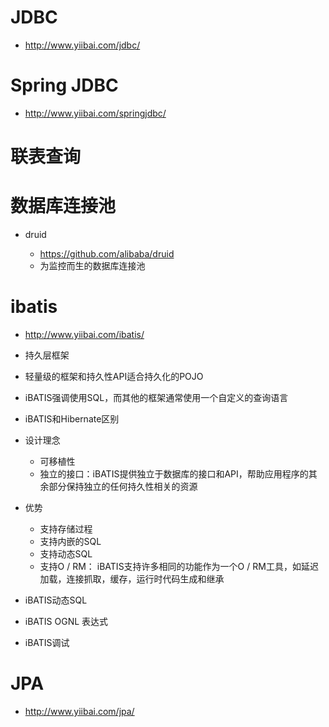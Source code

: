 # JDBC

- <http://www.yiibai.com/jdbc/>

# Spring JDBC

- <http://www.yiibai.com/springjdbc/>

# 联表查询

# 数据库连接池

- druid

  - <https://github.com/alibaba/druid>
  - 为监控而生的数据库连接池

# ibatis

- <http://www.yiibai.com/ibatis/>
- 持久层框架
- 轻量级的框架和持久性API适合持久化的POJO
- iBATIS强调使用SQL，而其他的框架通常使用一个自定义的查询语言
- iBATIS和Hibernate区别
- 设计理念

  - 可移植性
  - 独立的接口：iBATIS提供独立于数据库的接口和API，帮助应用程序的其余部分保持独立的任何持久性相关的资源

- 优势

  - 支持存储过程
  - 支持内嵌的SQL
  - 支持动态SQL
  - 支持O / RM： iBATIS支持许多相同的功能作为一个O / RM工具，如延迟加载，连接抓取，缓存，运行时代码生成和继承

- iBATIS动态SQL

- iBATIS OGNL 表达式

- iBATIS调试

# JPA

- <http://www.yiibai.com/jpa/>
